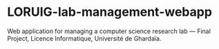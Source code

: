 # LORUIG-lab-management-webapp
Web application for managing a computer science research lab — Final Project, Licence Informatique, Université de Ghardaïa.
